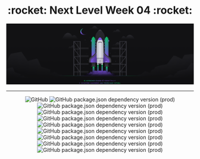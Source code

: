 <div align="center">        
    <h1><strong>:rocket: Next Level Week 04 :rocket:</strong></h1>    
    <img src="./src/images_readme/nlw03-.png" alt="Next Level Week 04">
</div>

___

<div align="center">
<img alt="GitHub" src="https://img.shields.io/github/license/randelsouza/next-level-week-4?style=for-the-badge">

<img alt="GitHub package.json dependency version (prod)" src="https://img.shields.io/github/package-json/dependency-version/randelsouza/next-level-week-4/express?style=for-the-badge">

<img alt="GitHub package.json dependency version (prod)" src="https://img.shields.io/github/package-json/dependency-version/randelsouza/next-level-week-4/express-async-errors?style=for-the-badge">

<img alt="GitHub package.json dependency version (prod)" src="https://img.shields.io/github/package-json/dependency-version/randelsouza/next-level-week-4/handlebars?style=for-the-badge">

<img alt="GitHub package.json dependency version (prod)" src="https://img.shields.io/github/package-json/dependency-version/randelsouza/next-level-week-4/nodemailer?style=for-the-badge">

<img alt="GitHub package.json dependency version (prod)" src="https://img.shields.io/github/package-json/dependency-version/randelsouza/next-level-week-4/reflect-metadata?style=for-the-badge">

<img alt="GitHub package.json dependency version (prod)" src="https://img.shields.io/github/package-json/dependency-version/randelsouza/next-level-week-4/sqlite3?style=for-the-badge">

<img alt="GitHub package.json dependency version (prod)" src="https://img.shields.io/github/package-json/dependency-version/randelsouza/next-level-week-4/typeorm?style=for-the-badge">

<img alt="GitHub package.json dependency version (prod)" src="https://img.shields.io/github/package-json/dependency-version/randelsouza/next-level-week-4/uuid?style=for-the-badge">

<img alt="GitHub package.json dependency version (prod)" src="https://img.shields.io/github/package-json/dependency-version/randelsouza/next-level-week-4/yup?style=for-the-badge">
</div>
